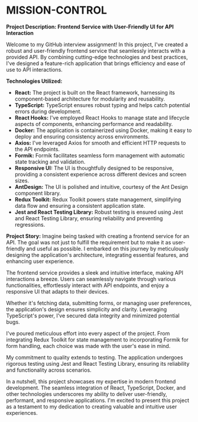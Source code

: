 # MISSION-CONTROL
**Project Description: Frontend Service with User-Friendly UI for API Interaction**

Welcome to my GitHub interview assignment! In this project, I've created a robust and user-friendly frontend service that seamlessly interacts with a provided API. By combining cutting-edge technologies and best practices, I've designed a feature-rich application that brings efficiency and ease of use to API interactions. 

**Technologies Utilized:**
- **React:** The project is built on the React framework, harnessing its component-based architecture for modularity and reusability.
- **TypeScript:** TypeScript ensures robust typing and helps catch potential errors during development.
- **React Hooks:** I've employed React Hooks to manage state and lifecycle aspects of components, enhancing performance and readability.
- **Docker:** The application is containerized using Docker, making it easy to deploy and ensuring consistency across environments.
- **Axios:** I've leveraged Axios for smooth and efficient HTTP requests to the API endpoints.
- **Formik:** Formik facilitates seamless form management with automatic state tracking and validation.
- **Responsive UI:** The UI is thoughtfully designed to be responsive, providing a consistent experience across different devices and screen sizes.
- **AntDesign:** The UI is polished and intuitive, courtesy of the Ant Design component library.
- **Redux Toolkit:** Redux Toolkit powers state management, simplifying data flow and ensuring a consistent application state.
- **Jest and React Testing Library:** Robust testing is ensured using Jest and React Testing Library, ensuring reliability and preventing regressions.

**Project Story:**
Imagine being tasked with creating a frontend service for an API. The goal was not just to fulfill the requirement but to make it as user-friendly and useful as possible. I embarked on this journey by meticulously designing the application's architecture, integrating essential features, and enhancing user experience.

The frontend service provides a sleek and intuitive interface, making API interactions a breeze. Users can seamlessly navigate through various functionalities, effortlessly interact with API endpoints, and enjoy a responsive UI that adapts to their devices.

Whether it's fetching data, submitting forms, or managing user preferences, the application's design ensures simplicity and clarity. Leveraging TypeScript's power, I've secured data integrity and minimized potential bugs.

I've poured meticulous effort into every aspect of the project. From integrating Redux Toolkit for state management to incorporating Formik for form handling, each choice was made with the user's ease in mind.

My commitment to quality extends to testing. The application undergoes rigorous testing using Jest and React Testing Library, ensuring its reliability and functionality across scenarios.

In a nutshell, this project showcases my expertise in modern frontend development. The seamless integration of React, TypeScript, Docker, and other technologies underscores my ability to deliver user-friendly, performant, and responsive applications. I'm excited to present this project as a testament to my dedication to creating valuable and intuitive user experiences.
